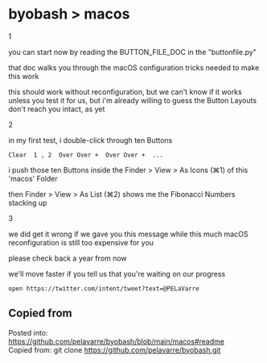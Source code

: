 # byobash > macos

1

you can start now by reading the BUTTON\_FILE\_DOC in the "buttonfile.py"

that doc walks you through the macOS configuration tricks needed to make this work

this should work without reconfiguration,
    but we can't know if it works unless you test it for us,
        but i'm already willing to guess
            the Button Layouts don't reach you intact, as yet

2

in my first test, i double-click through ten Buttons

    Clear  1 , 2  Over Over +  Over Over +  ...

i push those ten Buttons inside the Finder > View > As Icons (⌘1) of this 'macos' Folder

then Finder > View > As List (⌘2) shows me the Fibonacci Numbers stacking up

3

we did get it wrong if we gave you this message
    while this much macOS reconfiguration is still too expensive for you

please check back a year from now

we'll move faster if you tell us that you're waiting on our progress

    open https://twitter.com/intent/tweet?text=@PELaVarre


## Copied from

Posted into:  https://github.com/pelavarre/byobash/blob/main/macos#readme
<br>
Copied from:  git clone https://github.com/pelavarre/byobash.git
